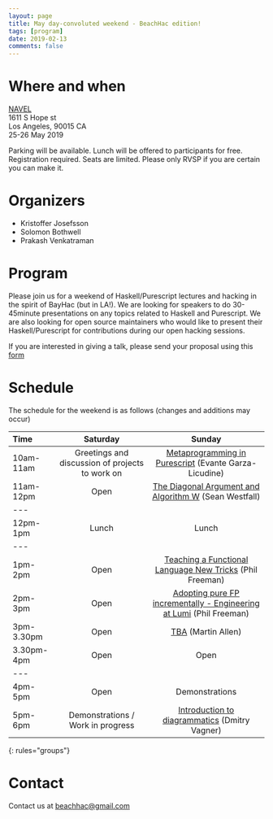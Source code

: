 ```yaml
---
layout: page
title: May day-convoluted weekend - BeachHac edition!
tags: [program]
date: 2019-02-13
comments: false
---
```


# Where and when

[NAVEL](https://goo.gl/maps/EmtKVixQHpN2)<br>
1611 S Hope st<br>
Los Angeles, 90015 CA<br>
25-26 May 2019

Parking will be available. Lunch will be offered to participants for free. Registration required. Seats are limited. Please only RVSP if you are certain you can make it.

# Organizers

- Kristoffer Josefsson
- Solomon Bothwell
- Prakash Venkatraman

# Program

Please join us for a weekend of Haskell/Purescript lectures and hacking in the spirit of BayHac (but in LA!). We are looking for speakers to do 30-45minute presentations on any topics related to Haskell and Purescript. We are also looking for open source maintainers who would like to present their Haskell/Purescript for contributions during our open hacking sessions.

If you are interested in giving a talk, please send your proposal using this [form](https://docs.google.com/forms/d/e/1FAIpQLSfxroAXDfjO8IQJjpU2A9YWhcu5qboKVIzn37xcvHF5dEcopg/viewform)

# Schedule

The schedule for the weekend is as follows (changes and additions may occur)

| Time | Saturday | Sunday |
|:--------|:-------:|:-------:|
| 10am-11am | Greetings and discussion of projects to work on | [Metaprogramming in Purescript](https://coday.today/metaprogramming/) (Evante Garza-Licudine) |
| 11am-12pm | Open | [The Diagonal Argument and Algorithm W](https://coday.today/diagonal/) (Sean Westfall) |
|---
| 12pm-1pm | Lunch | Lunch |
|---
| 1pm-2pm | Open | [Teaching a Functional Language New Tricks](https://coday.today/juggling/) (Phil Freeman) |
| 2pm-3pm | Open | [Adopting pure FP incrementally - Engineering at Lumi](https://coday.today/lumi/) (Phil Freeman) |
| 3pm-3.30pm | Open | [TBA](https://coday.today/routes/) (Martin Allen) |
| 3.30pm-4pm | Open | Open |
|---
| 4pm-5pm | Open | Demonstrations |
| 5pm-6pm | Demonstrations / Work in progress | [Introduction to diagrammatics](https://coday.today/diagrammatics/) (Dmitry Vagner) |
{: rules="groups"}

# Contact

Contact us at beachhac@gmail.com